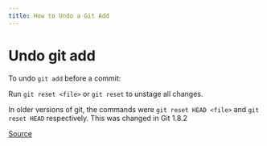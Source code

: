 ```yaml
---
title: How to Undo a Git Add
---
```

# Undo git add

To undo `git add` before a commit:

Run `git reset <file>` or `git reset` to unstage all changes.

In older versions of git, the commands were `git reset HEAD <file>` and `git reset HEAD` respectively. This was changed in Git 1.8.2

[Source](http://stackoverflow.com/questions/348170/undo-git-add-before-commit/348234#348234)